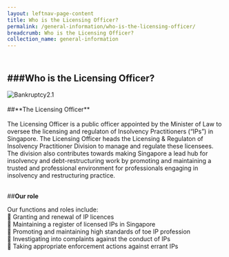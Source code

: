 ```yaml
---
layout: leftnav-page-content
title: Who is the Licensing Officer?
permalink: /general-information/who-is-the-licensing-officer/
breadcrumb: Who is the Licensing Officer?
collection_name: general-information
---
```


<br>###**Who is the Licensing Officer?** <br>
---
<div class="image">
<img src="/images/cut.jpg" alt="Bankruptcy2.1" ttle="Bankruptcy2.1">
</div>
<br>##**The Licensing Officer** <br>
<br>
The Licensing Officer is a public officer appointed by the Minister of Law to oversee the
licensing and regulaton of Insolvency Practitioners (“IPs”) in Singapore. The Licensing
Officer heads the Licensing & Regulaton of Insolvency Practitioner Division to manage and
regulate these licensees. The division also contributes towards making Singapore a lead hub
for insolvency and debt-restructuring work by promoting and maintaining a trusted and
professional environment for professionals engaging in insolvency and restructuring
practice.<br>

<br>##**Our role** <br>

Our functions and roles include:
<br> Granting and renewal of IP licences
<br> Maintaining a register of licensed IPs in Singapore
<br> Promoting and maintaining high standards of toe IP profession
<br> Investigating into complaints against the conduct of IPs
<br> Taking appropriate enforcement actions against errant IPs<br>
